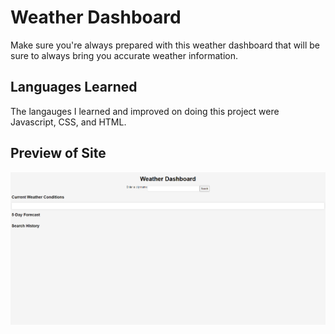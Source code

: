 # Weather Dashboard

Make sure you're always prepared with this weather dashboard that will be sure to always bring you accurate weather information.

## Languages Learned

The langauges I learned and improved on doing this project were Javascript, CSS, and HTML.

## Preview of Site

![App Screenshot](./assets/test.png)
